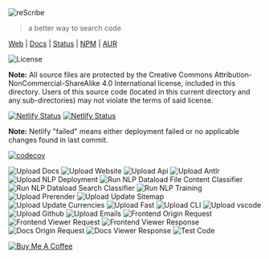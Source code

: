<img alt="reScribe" src="https://rescribe.dev/logo.svg" style="max-width: 500px">

> a better way to search code

[Web](https://rescribe.dev) | [Docs](https://docs.rescribe.dev) | [Status](https://status.rescribe.dev) | [NPM](https://www.npmjs.com/package/@rescribe/cli) | [AUR](https://aur.archlinux.org/packages/rescribe-bin)

![License](https://img.shields.io/badge/License-CC--BY--NC--SA--4.0-green)

**Note:** All source files are protected by the Creative Commons Attribution-NonCommercial-ShareAlike 4.0 International license, included in this directory. Users of this source code (located in this current directory and any sub-directories) may not violate the terms of said license.

[![Netlify Status](https://api.netlify.com/api/v1/badges/63eb1e80-d14d-4410-a514-4e39f9598710/deploy-status)](https://app.netlify.com/sites/rescribe/deploys)
[![Netlify Status](https://api.netlify.com/api/v1/badges/008527ea-a085-45a4-9d8b-d2e4f3e39886/deploy-status)](https://app.netlify.com/sites/rescribe-status/deploys)

**Note:** Netlify "failed" means either deployment failed or no applicable changes found in last commit.

[![codecov](https://codecov.io/gh/rescribe-dev/rescribe/branch/main/graph/badge.svg?token=FGYV3NYN8F)](https://codecov.io/gh/rescribe-dev/rescribe)

![Upload Docs](https://github.com/rescribe-dev/rescribe/workflows/Upload%20Docs/badge.svg)
![Upload Website](https://github.com/rescribe-dev/rescribe/workflows/Upload%20Website/badge.svg)
![Upload Api](https://github.com/rescribe-dev/rescribe/workflows/Upload%20Api/badge.svg)
![Upload Antlr](https://github.com/rescribe-dev/rescribe/workflows/Upload%20Antlr/badge.svg)
![Upload NLP Deployment](https://github.com/rescribe-dev/rescribe/workflows/Upload%20NLP%20Deployment/badge.svg)
![Run NLP Dataload File Content Classifier](https://github.com/rescribe-dev/rescribe/workflows/Run%20NLP%20Dataload%20File%20Content%20Classifier/badge.svg)
![Run NLP Dataload Search Classifier](https://github.com/rescribe-dev/rescribe/workflows/Run%20NLP%20Dataload%20Search%20Classifier/badge.svg)
![Run NLP Training](https://github.com/rescribe-dev/rescribe/workflows/Run%20NLP%20Training/badge.svg)
![Upload Prerender](https://github.com/rescribe-dev/rescribe/workflows/Upload%20Prerender/badge.svg)
![Upload Update Sitemap](https://github.com/rescribe-dev/rescribe/workflows/Upload%20Update%20Sitemap/badge.svg)
![Upload Update Currencies](https://github.com/rescribe-dev/rescribe/workflows/Upload%20Update%20Currencies/badge.svg)
![Upload Fast](https://github.com/rescribe-dev/rescribe/workflows/Upload%20Fast/badge.svg)
![Upload CLI](https://github.com/rescribe-dev/rescribe/workflows/Upload%20CLI/badge.svg)
![Upload vscode](https://github.com/rescribe-dev/rescribe/workflows/Upload%20Vscode/badge.svg)
![Upload Github](https://github.com/rescribe-dev/rescribe/workflows/Upload%20Github/badge.svg)
![Upload Emails](https://github.com/rescribe-dev/rescribe/workflows/Upload%20Emails/badge.svg)
![Frontend Origin Request](https://github.com/rescribe-dev/rescribe/workflows/Frontend%20Origin%20Request/badge.svg)
![Frontend Viewer Request](https://github.com/rescribe-dev/rescribe/workflows/Frontend%20Viewer%20Request/badge.svg)
![Frontend Viewer Response](https://github.com/rescribe-dev/rescribe/workflows/Frontend%20Viewer%20Response/badge.svg)
![Docs Origin Request](https://github.com/rescribe-dev/rescribe/workflows/Docs%20Origin%20Request/badge.svg)
![Docs Viewer Response](https://github.com/rescribe-dev/rescribe/workflows/Docs%20Viewer%20Response/badge.svg)
![Test Code](https://github.com/rescribe-dev/rescribe/workflows/Test%20Code/badge.svg)

[![Buy Me A Coffee](https://www.buymeacoffee.com/assets/img/custom_images/orange_img.png)](https://www.buymeacoffee.com/IU2gHt3Qn)
